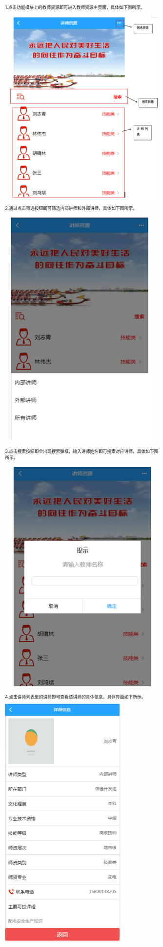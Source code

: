 1.点击功能模块上的教师资源即可进入教师资源主页面，具体如下图所示。

![](/assets/157.png)

2.通过点击筛选按钮即可筛选内部讲师和外部讲师，具体如下图所示。

![](/assets/158.png)

3.点击搜索按钮即会出现搜索弹框，输入讲师姓名即可搜索对应讲师，具体如下图所示。

![](/assets/159.png)

4.点击讲师列表里的讲师即可查看该讲师的具体信息，具体界面如下所示。

![](/assets/import7.png)


